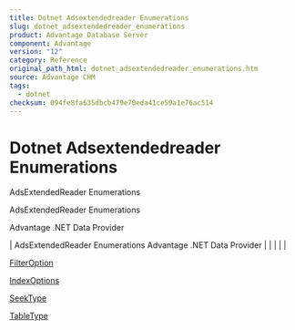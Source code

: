 ```yaml
---
title: Dotnet Adsextendedreader Enumerations
slug: dotnet_adsextendedreader_enumerations
product: Advantage Database Server
component: Advantage
version: "12"
category: Reference
original_path_html: dotnet_adsextendedreader_enumerations.htm
source: Advantage CHM
tags:
  - dotnet
checksum: 094fe8fa635dbcb479e70eda41ce59a1e76ac514
---
```


# Dotnet Adsextendedreader Enumerations

AdsExtendedReader Enumerations

AdsExtendedReader Enumerations

Advantage .NET Data Provider

| AdsExtendedReader Enumerations  Advantage .NET Data Provider |  |  |  |  |

[FilterOption](dotnet_adsextendedreader_filteroption.md)

[IndexOptions](dotnet_adsextendedreader_indexoptions.md)

[SeekType](dotnet_adsextendedreader_seektype.md)

[TableType](dotnet_adsextendedreader_tabletype.md)
